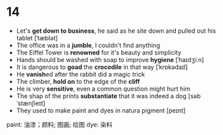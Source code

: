 # 14

- Let's **get down to business**, he said as he site down and pulled out his tablet [ˈtæblət]
- The office was in a **jumble**, I couldn't find anything
- The Eiffel Tower is **renowned** for it's beauty and simplicity 
- Hands should be washed with soap to improve **hygiene** [ˈhaɪdʒiːn]
- It is dangerous to **goad** the **crocodile** in that way  [ˈkrɒkədaɪl]
- He **vanish**ed after the rabbit did a magic trick
- The climber, **hold on** to the edge of the **cliff**
- He is very **sensitive**, even a common question might hurt him
- The shap of the prints **substantiate** that it was indeed a dog [səbˈstænʃieɪt]
- They used to make paint and dyes in natura pigment  [peɪnt]

paint: 油漆；颜料; 图画; 绘图
dye: 染料
